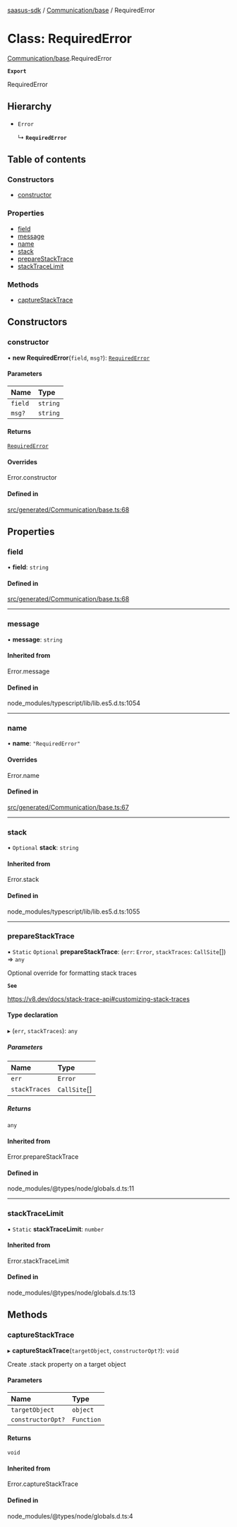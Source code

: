 [saasus-sdk](../README.md) / [Communication/base](../modules/Communication_base.md) / RequiredError

# Class: RequiredError

[Communication/base](../modules/Communication_base.md).RequiredError

**`Export`**

RequiredError

## Hierarchy

- `Error`

  ↳ **`RequiredError`**

## Table of contents

### Constructors

- [constructor](Communication_base.RequiredError.md#constructor)

### Properties

- [field](Communication_base.RequiredError.md#field)
- [message](Communication_base.RequiredError.md#message)
- [name](Communication_base.RequiredError.md#name)
- [stack](Communication_base.RequiredError.md#stack)
- [prepareStackTrace](Communication_base.RequiredError.md#preparestacktrace)
- [stackTraceLimit](Communication_base.RequiredError.md#stacktracelimit)

### Methods

- [captureStackTrace](Communication_base.RequiredError.md#capturestacktrace)

## Constructors

### constructor

• **new RequiredError**(`field`, `msg?`): [`RequiredError`](Communication_base.RequiredError.md)

#### Parameters

| Name | Type |
| :------ | :------ |
| `field` | `string` |
| `msg?` | `string` |

#### Returns

[`RequiredError`](Communication_base.RequiredError.md)

#### Overrides

Error.constructor

#### Defined in

[src/generated/Communication/base.ts:68](https://github.com/saasus-platform/saasus-sdk-javascript/blob/09ef427/src/generated/Communication/base.ts#L68)

## Properties

### field

• **field**: `string`

#### Defined in

[src/generated/Communication/base.ts:68](https://github.com/saasus-platform/saasus-sdk-javascript/blob/09ef427/src/generated/Communication/base.ts#L68)

___

### message

• **message**: `string`

#### Inherited from

Error.message

#### Defined in

node_modules/typescript/lib/lib.es5.d.ts:1054

___

### name

• **name**: ``"RequiredError"``

#### Overrides

Error.name

#### Defined in

[src/generated/Communication/base.ts:67](https://github.com/saasus-platform/saasus-sdk-javascript/blob/09ef427/src/generated/Communication/base.ts#L67)

___

### stack

• `Optional` **stack**: `string`

#### Inherited from

Error.stack

#### Defined in

node_modules/typescript/lib/lib.es5.d.ts:1055

___

### prepareStackTrace

▪ `Static` `Optional` **prepareStackTrace**: (`err`: `Error`, `stackTraces`: `CallSite`[]) => `any`

Optional override for formatting stack traces

**`See`**

https://v8.dev/docs/stack-trace-api#customizing-stack-traces

#### Type declaration

▸ (`err`, `stackTraces`): `any`

##### Parameters

| Name | Type |
| :------ | :------ |
| `err` | `Error` |
| `stackTraces` | `CallSite`[] |

##### Returns

`any`

#### Inherited from

Error.prepareStackTrace

#### Defined in

node_modules/@types/node/globals.d.ts:11

___

### stackTraceLimit

▪ `Static` **stackTraceLimit**: `number`

#### Inherited from

Error.stackTraceLimit

#### Defined in

node_modules/@types/node/globals.d.ts:13

## Methods

### captureStackTrace

▸ **captureStackTrace**(`targetObject`, `constructorOpt?`): `void`

Create .stack property on a target object

#### Parameters

| Name | Type |
| :------ | :------ |
| `targetObject` | `object` |
| `constructorOpt?` | `Function` |

#### Returns

`void`

#### Inherited from

Error.captureStackTrace

#### Defined in

node_modules/@types/node/globals.d.ts:4
